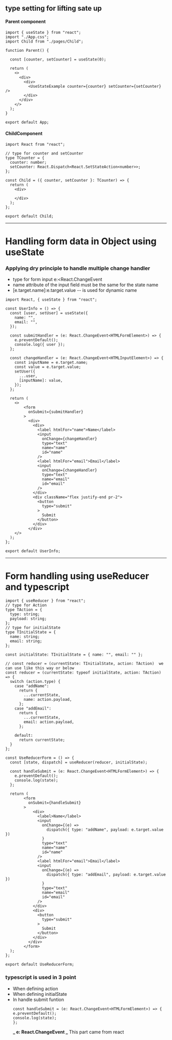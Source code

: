 ## type setting for lifting sate up

#### Parent component

```
import { useState } from "react";
import "./App.css";
import Child from "./pages/Child";

function Parent() {

  const [counter, setCounter] = useState(0);

  return (
    <>
      <div>
        <div>
          <UseStateExample counter={counter} setCounter={setCounter} />
        </div>
      </div>
    </>
  );
}

export default App;

```

#### ChildComponent

```
import React from "react";

// type for counter and setCounter
type TCounter = {
  counter: number;
  setCounter: React.Dispatch<React.SetStateAction<number>>;
};

const Child = ({ counter, setCounter }: TCounter) => {
  return (
    <div>

    </div>
  );
};

export default Child;

```

---

# Handling form data in Object using useState

### Applying dry principle to handle multiple change handler

- type for form input e:<React.ChangeEvent<HTMLFormElement>
- name attribute of the input field must be the same for the state name
- [e.target.name]:e.target.value -- is used for dynamic name

```
import React, { useState } from "react";

const UserInfo = () => {
  const [user, setUser] = useState({
    name: "",
    email: "",
  });

  const submitHandler = (e: React.ChangeEvent<HTMLFormElement>) => {
    e.preventDefault();
    console.log({ user });
  };

  const changeHandler = (e: React.ChangeEvent<HTMLInputElement>) => {
    const inputName = e.target.name;
    const value = e.target.value;
    setUser({
      ...user,
      [inputName]: value,
    });
  };

  return (
    <>
        <form
          onSubmit={submitHandler}
        >
          <div>
            <div>
              <label htmlFor="name">Name</label>
              <input
                onChange={changeHandler}
                type="text"
                name="name"
                id="name"
              />
              <label htmlFor="email">Email</label>
              <input
                onChange={changeHandler}
                type="text"
                name="email"
                id="email"
              />
            </div>
            <div className="flex justify-end pr-2">
              <button
                type="submit"
              >
                Submit
              </button>
            </div>
          </div>
    </>
  );
};

export default UserInfo;

```

---

# Form handling using useReducer and typescript

```
import { useReducer } from "react";
// type for Action
type TAction = {
  type: string;
  payload: string;
};
// type for initialState
type TInitialState = {
  name: string;
  email: string;
};

const initialState: TInitialState = { name: "", email: "" };

// const reducer = (currentState: TInitialState, action: TAction)  we can use like this way or below
const reducer = (currentState: typeof initialState, action: TAction) => {
  switch (action.type) {
    case "addName":
      return {
        ...currentState,
        name: action.payload,
      };
    case "addEmail":
      return {
        ...currentState,
        email: action.payload,
      };

    default:
      return currentState;
  }
};

const UseReducerForm = () => {
  const [state, dispatch] = useReducer(reducer, initialState);

  const handleSubmit = (e: React.ChangeEvent<HTMLFormElement>) => {
    e.preventDefault();
    console.log(state);
  };

  return (
        <form
          onSubmit={handleSubmit}
        >
            <div>
              <label>Name</label>
              <input
                onChange={(e) =>
                  dispatch({ type: "addName", payload: e.target.value })
                }
                type="text"
                name="name"
                id="name"
              />
              <label htmlFor="email">Email</label>
              <input
                onChange={(e) =>
                  dispatch({ type: "addEmail", payload: e.target.value })
                }
                type="text"
                name="email"
                id="email"
              />
            </div>
            <div>
              <button
                type="submit"
              >
                Submit
              </button>
            </div>
          </div>
        </form>
  );
};

export default UseReducerForm;

```

### typescript is used in 3 point

- When defining action
- When defining initialState
- In handle submit funtion
  ```
  const handleSubmit = (e: React.ChangeEvent<HTMLFormElement>) => {
  e.preventDefault();
  console.log(state);
  };
  ```
  **_ e: React.ChangeEvent<HTMLFormElement> _** This part came from react
